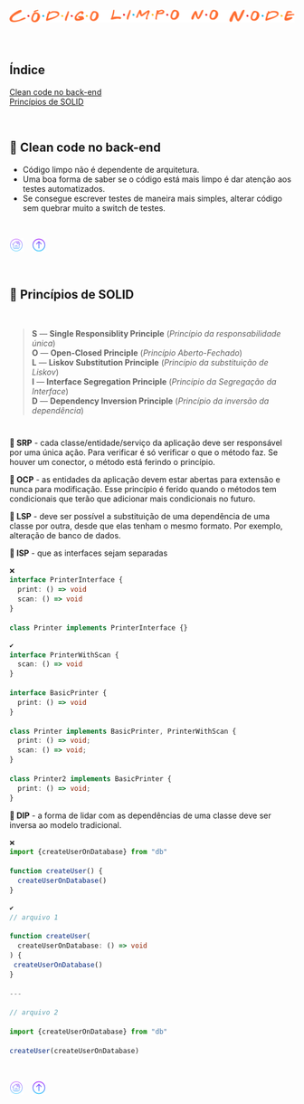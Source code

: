 <h1 align="center">
  <img src="../.github/node.png" alt="Código limpo no Node.js">
</h1><br>

<div id="id00"></div>

## Índice
[Clean code no back-end](#id01)  
[Princípios de SOLID](#id02)  
<!-- 
[Exemplo prático de SOLID](#id03)  
[Princípios de DDD](#id04)  
[Exemplo prático de DDD](#id05)  
[Unindo DDD ao SOLID](#id06)   -->
<br>

<div id="id01"></div>

## 📌 Clean code no back-end
- Código limpo não é dependente de arquitetura.
- Uma boa forma de saber se o código está mais limpo é dar atenção aos testes automatizados.
- Se consegue escrever testes de maneira mais simples, alterar código sem quebrar muito a switch de testes.
<br>

[![Home](../.github/home.png)](https://github.com/nlnadialigia/clean-code)&nbsp;&nbsp;&nbsp;
[![Início](../.github/arrow.png)](#id00)

<br>

<div id="id02"></div>

## 📌 Princípios de SOLID
<br>

> **S** — **Single Responsiblity Principle** (*Princípio da responsabilidade única*)  
**O** — **Open-Closed Principle** (*Princípio Aberto-Fechado*)  
**L** — **Liskov Substitution Principle** (*Princípio da substituição de Liskov*)  
**I** — **Interface Segregation Principle** (*Princípio da Segregação da Interface*)  
**D** — **Dependency Inversion Principle** (*Princípio da inversão da dependência*)
<h1></h1>

**📎 SRP** - cada classe/entidade/serviço da aplicação deve ser responsável por uma única ação. Para verificar é só verificar o que o método faz. Se houver um conector, o método está ferindo o princípio.

**📎 OCP** - as entidades da aplicação devem estar abertas para extensão e nunca para modificação. Esse princípio é ferido quando o métodos tem condicionais que terão que adicionar mais condicionais no futuro.

**📎 LSP** - deve ser possível a substituição de uma dependência de uma classe por outra, desde que elas tenham o mesmo formato. Por exemplo, alteração de banco de dados.

**📎 ISP** - que as interfaces sejam separadas
```ts
❌
interface PrinterInterface {
  print: () => void
  scan: () => void
}

class Printer implements PrinterInterface {}
```  
```ts
✔️
interface PrinterWithScan {
  scan: () => void
}

interface BasicPrinter {
  print: () => void
}

class Printer implements BasicPrinter, PrinterWithScan {
  print: () => void;
  scan: () => void;
}

class Printer2 implements BasicPrinter {
  print: () => void;
}
```

**📎 DIP** - a forma de lidar com as dependências de uma classe deve ser inversa ao modelo tradicional.
```ts
❌
import {createUserOnDatabase} from "db"

function createUser() {
  createUserOnDatabase()
}
```
```ts
✔️
// arquivo 1

function createUser(
  createUserOnDatabase: () => void
) {
 createUserOnDatabase()
}

---

// arquivo 2

import {createUserOnDatabase} from "db"

createUser(createUserOnDatabase)
```
<br>

[![Home](../.github/home.png)](https://github.com/nlnadialigia/clean-code)&nbsp;&nbsp;&nbsp;
[![Início](../.github/arrow.png)](#id00)

<br>
<!--

<div id="id03"></div>

## 📌 Exemplo prático de SOLID
<br>

[![Home](../.github/home.png)](https://github.com/nlnadialigia/clean-code)&nbsp;&nbsp;&nbsp;
[![Início](../.github/arrow.png)](#id00)

<br>

<div id="id04"></div>

## 📌 Princípios de DDD
<br>

[![Home](../.github/home.png)](https://github.com/nlnadialigia/clean-code)&nbsp;&nbsp;&nbsp;
[![Início](../.github/arrow.png)](#id00)

<br>

<div id="id05"></div>

## 📌 Exemplo prático de DDD
<br>

[![Home](../.github/home.png)](https://github.com/nlnadialigia/clean-code)&nbsp;&nbsp;&nbsp;
[![Início](../.github/arrow.png)](#id00)

<br>

<div id="id06"></div>

## 📌 Unindo DDD ao SOLID
<br>

[![Home](../.github/home.png)](https://github.com/nlnadialigia/clean-code)&nbsp;&nbsp;&nbsp;
[![Início](../.github/arrow.png)](#id00)

<br>
-->